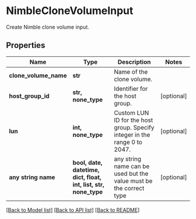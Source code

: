 # NimbleCloneVolumeInput

Create Nimble clone volume input.

## Properties
Name | Type | Description | Notes
------------ | ------------- | ------------- | -------------
**clone_volume_name** | **str** | Name of the clone volume. | 
**host_group_id** | **str, none_type** | Identifier for the host group. | [optional] 
**lun** | **int, none_type** | Custom LUN ID for the host group. Specify integer in the range 0 to 2047. | [optional] 
**any string name** | **bool, date, datetime, dict, float, int, list, str, none_type** | any string name can be used but the value must be the correct type | [optional]

[[Back to Model list]](../README.md#documentation-for-models) [[Back to API list]](../README.md#documentation-for-api-endpoints) [[Back to README]](../README.md)


